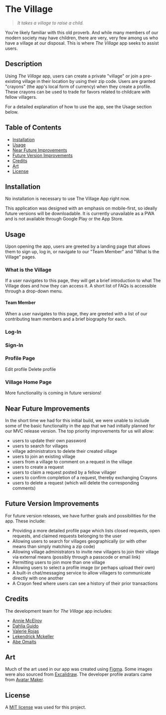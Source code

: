 # The Village
>_It takes a village to raise a child._

You're likely familiar with this old proverb. And while many members of our modern society may have children, there are very, very few among us who have a village at our disposal. This is where _The Village_ app seeks to assist users.

## Description

Using _The Village_ app, users can create a private "village" or join a pre-existing village in their location by using their zip code. Users are granted "crayons" (the app's local form of currency) when they create a profile. These crayons can be used to trade for favors related to childcare with fellow villagers. 

For a detailed explanation of how to use the app, see the Usage section below. 

## Table of Contents

- [Installation](#installation)
- [Usage](#usage)
- [Near Future Improvements](#near-future-improvements)
- [Future Version Improvements](#future-version-improvements)
- [Credits](#credits)
- [Art](#art)
- [License](#license)

## Installation

No installation is necessary to use The Village App right now. 

This application was designed with an emphasis on mobile-first, so ideally future versions will be downloadable. It is currently unavailable as a PWA and is not available through Google Play or the App Store. 

## Usage

Upon opening the app, users are greeted by a landing page that allows them to sign up, log in, or navigate to our "Team Member" and "What Is the Village" pages. 

### What is the Village
If a user navigates to this page, they will get a brief introduction to what The Village does and how they can access it. A short list of FAQs is accessible through a drop-down menu. 

#### Team Member
When a user navigates to this page, they are greeted with a list of our contributing team members and a brief biography for each. 

### Log-In 

### Sign-In

### Profile Page

Edit profile
Delete profile

### Village Home Page

More functionality is coming in future versions! 

## Near Future Improvements

In the short time we had for this initial build, we were unable to include some of the basic functionality in the app that we had initially planned for our MVC release version. The top priority improvements for us will allow: 

- users to update their own password
- users to search for villages
- village administrators to delete their created village
- users to join an existing village
- users from a village to comment on a request in the village
- users to create a request
- users to claim a request posted by a fellow villager
- users to confirm completion of a request, thereby exchanging Crayons
- users to delete a request (which will delete the corresponding comments)

## Future Version Improvements

For future version releases, we have further goals and possibilities for the app. These include: 

- Providing a more detailed profile page which lists closed requests, open requests, and claimed requests belonging to the user
- Allowing users to search for villages geographically (or with other means than simply matching a zip code)
- Allowing village administrators to invite new villagers to join their village via external means (possibly through a passcode or email link)
- Permitting users to join more than one village
- Allowing users to select a profile image (or perhaps upload their own)
- A built-in chat/messaging service to allow villagers to communicate directly with one another
- A Crayon feed where users can see a history of their prior transactions

## Credits
The development team for _The Village_ app includes:
- [Annie McElroy](https://github.com/Annie-McElroy)
- [Dahlia Guido](https://github.com/CypherNyx)
- [Valerie Rojas](https://github.com/Valeriereds)
- [Lekendrick Mckeller](@https://github.com/KenMck92) 
- [Abe Omaits](https://github.com/aomaits) 

## Art 

Much of the art used in our app was created using [Figma](https://www.figma.com/). 
Some images were also sourced from [Excalidraw](https://excalidraw.com/).
The developer profile avatars came from [Avatar Maker](https://avatarmaker.com/).

## License
A [MIT license](https://github.com/Annie-McElroy/the-village/blob/main/LICENSE) was used for this project.
